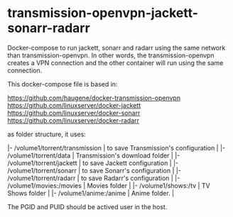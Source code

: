 # transmission-openvpn-jackett-sonarr-radarr
Docker-compose to run jackett, sonarr and radarr using the same network than transmission-openvpn.  In other words, the transmission-openvpn creates a VPN connection and the other container will run using the same connection.


This docker-compose file is based in:

https://github.com/haugene/docker-transmission-openvpn
https://github.com/linuxserver/docker-jackett
https://github.com/linuxserver/docker-sonarr
https://github.com/linuxserver/docker-radarr


as folder structure, it uses:



|- /volume1/torrent/transmission    | to save Transmission's configuration  |
|- /volume1/torrent/data            | Transmission's download folder        |
|- /volume1/torrent/jackett         | to save Jackett configuration         |
|- /volume1/torrent/sonarr          | to save Sonarr's configuration        |
|- /volume1/torrent/radarr          | to save Radarr's configuration        |
|- /volume1/movies:/movies          | Movies folder                         |
|- /volume1/shows:/tv               | TV Shows folder                       |
|- /volume1/anime:/anime            | Anime folder.                         |


The PGID and PUID should be actived user in the host.

